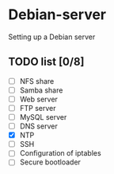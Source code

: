 # Debian-server
Setting up a Debian server

## TODO list [0/8]
   - [ ] NFS share
   - [ ] Samba share
   - [ ] Web server
   - [ ] FTP server
   - [ ] MySQL server
   - [ ] DNS server
   - [x] NTP
   - [ ] SSH
   - [ ] Configuration of iptables
   - [ ] Secure bootloader
